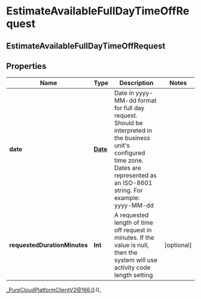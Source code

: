 # EstimateAvailableFullDayTimeOffRequest

## EstimateAvailableFullDayTimeOffRequest

## Properties

|Name | Type | Description | Notes|
|------------ | ------------- | ------------- | -------------|
| **date** | [**Date**](Date) | Date in yyyy-MM-dd format for full day request. Should be interpreted in the business unit&#39;s configured time zone. Dates are represented as an ISO-8601 string. For example: yyyy-MM-dd | |
| **requestedDurationMinutes** | **Int** | A requested length of time off request in minutes. If the value is null, then the system will use activity code length setting | [optional] |



_PureCloudPlatformClientV2@166.0.0_

